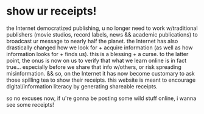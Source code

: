 # show ur receipts!


the Internet democratized publishing, u no longer need to work w/traditional publishers (movie studios, record labels, news && academic publications) to broadcast ur message to nearly half the planet. the Internet has also drastically changed how we look for + acquire information (as well as how information looks for + finds us). this is a blessing + a curse. to the latter point, the onus is now on us to verify that what we learn online is in fact true... especially before we share that info w/others, or risk spreading misinformation. && so, on the Internet it has now become customary to ask those spilling tea to show their receipts. this website is meant to encourage digital/information literacy by generating shareable receipts.

so no excuses now, if u're gonna be posting some wild stuff online, i wanna see some receipts!
